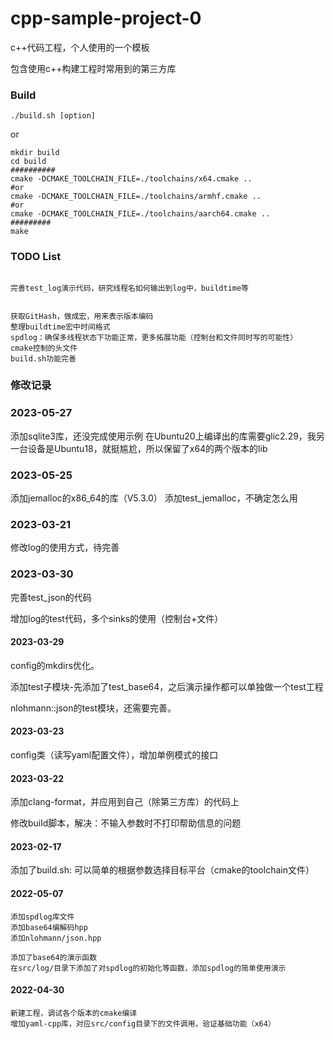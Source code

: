 # cpp-sample-project-0

c++代码工程，个人使用的一个模板

包含使用c++构建工程时常用到的第三方库



### Build

```shell
./build.sh [option]
```

or

```shell
mkdir build
cd build
##########
cmake -DCMAKE_TOOLCHAIN_FILE=./toolchains/x64.cmake ..
#or
cmake -DCMAKE_TOOLCHAIN_FILE=./toolchains/armhf.cmake ..
#or
cmake -DCMAKE_TOOLCHAIN_FILE=./toolchains/aarch64.cmake ..
#########
make
```



### TODO List

```

完善test_log演示代码，研究线程名如何输出到log中，buildtime等


获取GitHash，做成宏，用来表示版本编码
整理buildtime宏中时间格式
spdlog：确保多线程状态下功能正常，更多拓展功能（控制台和文件同时写的可能性）
cmake控制的头文件
build.sh功能完善
```



### 修改记录

### 2023-05-27
添加sqlite3库，还没完成使用示例
在Ubuntu20上编译出的库需要glic2.29，我另一台设备是Ubuntu18，就挺尴尬，所以保留了x64的两个版本的lib

### 2023-05-25
添加jemalloc的x86_64的库（V5.3.0）
添加test_jemalloc，不确定怎么用

### 2023-03-21

修改log的使用方式，待完善

### 2023-03-30

完善test_json的代码

增加log的test代码，多个sinks的使用（控制台+文件）

#### 2023-03-29

config的mkdirs优化。

添加test子模块-先添加了test_base64，之后演示操作都可以单独做一个test工程

nlohmann::json的test模块，还需要完善。

#### 2023-03-23

config类（读写yaml配置文件），增加单例模式的接口

#### 2023-03-22

添加clang-format，并应用到自己（除第三方库）的代码上

修改build脚本，解决：不输入参数时不打印帮助信息的问题

#### 2023-02-17

添加了build.sh: 可以简单的根据参数选择目标平台（cmake的toolchain文件）

#### 2022-05-07

```
添加spdlog库文件
添加base64编解码hpp
添加nlohmann/json.hpp

添加了base64的演示函数
在src/log/目录下添加了对spdlog的初始化等函数，添加spdlog的简单使用演示
```



#### 2022-04-30

```
新建工程，调试各个版本的cmake编译
增加yaml-cpp库，对应src/config目录下的文件调用，验证基础功能（x64）
```

